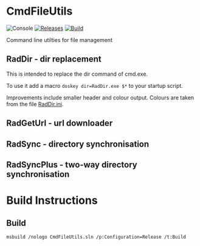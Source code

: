 # CmdFileUtils
![Console](https://img.shields.io/badge/platform-Console-blue.svg)
[![Releases](https://img.shields.io/github/release/RadAd/CmdFileUtils.svg)](https://github.com/RadAd/CmdFileUtils/releases/latest)
[![Build](https://img.shields.io/appveyor/ci/RadAd/CmdFileUtils.svg)](https://ci.appveyor.com/project/RadAd/CmdFileUtils)

Command line utilties for file management

## RadDir - dir replacement
This is intended to replace the dir command of cmd.exe.

To use it add a macro `doskey dir=RadDir.exe $*` to your startup script.

Improvements include smaller header and colour output.
Colours are taken from the file [RadDir.ini](RadDir/RadDir.ini).

## RadGetUrl - url downloader

## RadSync - directory synchronisation

## RadSyncPlus - two-way directory synchronisation

# Build Instructions

## Build
`msbuild /nologo CmdFileUtils.sln /p:Configuration=Release /t:Build`
